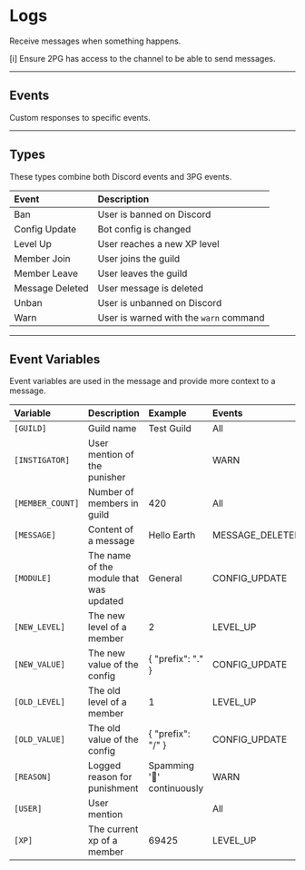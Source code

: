 # Logs
Receive messages when something happens.

[i] Ensure 2PG has access to the channel to be able to send messages.

---

## Events
Custom responses to specific events.

---

## Types
These types combine both Discord events and 3PG events.

Event               | Description
:-------------------|:----------------------------
Ban                 | User is banned on Discord
Config Update        | Bot config is changed
Level Up             | User reaches a new XP level
Member Join          | User joins the guild
Member Leave         | User leaves the guild
Message Deleted      | User message is deleted
Unban               | User is unbanned on Discord
Warn                | User is warned with the `warn` command

---

## Event Variables
Event variables are used in the message and provide more context to a message.

Variable        | Description                           | Example       | Events
:---------------|:--------------------------------------|:--------------|:-----------------------------|
`[GUILD]`         | Guild name                          | Test Guild       | All        
`[INSTIGATOR]`    | User mention of the punisher        | <BotUser>       | WARN        
`[MEMBER_COUNT]`  | Number of members in guild          | 420       | All
`[MESSAGE]`       | Content of a message                | Hello Earth         | MESSAGE_DELETED
`[MODULE]`       | The name of the module that was updated                | General         | CONFIG_UPDATE
`[NEW_LEVEL]`     | The new level of a member           | 2      | LEVEL_UP
`[NEW_VALUE]`     | The new value of the config         | { "prefix": "." }       | CONFIG_UPDATE
`[OLD_LEVEL]`     | The old level of a member           | 1       | LEVEL_UP
`[OLD_VALUE]`     | The old value of the config         | { "prefix": "/" }   | CONFIG_UPDATE
`[REASON]`        | Logged reason for punishment        | Spamming '🤔' continuously       | WARN
`[USER]`          | User mention                        | <User>       | All
`[XP]`            | The current xp of a member          | 69425       | LEVEL_UP
